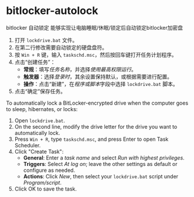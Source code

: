 # bitlocker-autolock
bitlocker 自动锁定
能够实现让电脑睡眠/休眠/锁定后自动锁定bitlocker加密盘

1. 打开 `lockdrive.bat` 文件。
2. 在第二行修改需要自动锁定的硬盘盘符。
3. 按 `Win + R` 键，输入 `taskschd.msc`，然后按回车键打开任务计划程序。
4. 点击“创建任务”：
   - **常规**：填写*任务名称*，并选择*使用最高权限运行*。
   - **触发器**：选择*登录时*，其余设置保持默认，或根据需要进行配置。
   - **操作**：点击“新建”，在*程序或脚本*字段中选择 `lockdrive.bat` 脚本。
5. 点击“确定”保存任务。

To automatically lock a BitLocker-encrypted drive when the computer goes to sleep, hibernates, or locks:

1. Open `lockdrive.bat`.
2. On the second line, modify the drive letter for the drive you want to automatically lock.
3. Press `Win + R`, type `taskschd.msc`, and press Enter to open Task Scheduler.
4. Click "Create Task":
   - **General**: Enter a *task name* and select *Run with highest privileges*.
   - **Triggers**: Select *At log on*; leave the other settings as default or configure as needed.
   - **Actions**: Click *New*, then select your `lockdrive.bat` script under *Program/script*.
5. Click OK to save the task.
